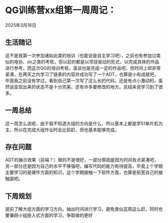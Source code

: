 # QG训练营xx组第一周周记：
2025年3月16日

## 生活随记
这不是我第一次参加诸如此类的培训（也能说是自主学习吧），之前也有参加过类似的电协、dx之类的考核，但以前的都是以项目驱动的形式，以完成具体的作品进行参考，而这次QG的培训考核，虽说也是完成一定的作品吧，但时间上却非常紧凑，在两天之内学习了链表的内容并成功写了一个ADT，也算是小有成就吧，毕竟我之前没有学过，看到自己第一次写了这么长的代码，还是有点小激动的，虽然说呈现出来的状态不是十分完美，还有许多要修改的地方。总结来说学习到了很多。


## 一周总结
这一周怎么说呢，由于我不知道大组的方向是什么，所以基本上都是学51单片机为主，所以在完成大组作业时会比较赶，但也基本能够完成。


## 存在问题
ADT的展示效果（前端？）做的不是很好，一部分原因是因为时间有点紧凑吧，另一部分还是因为自己的水平不够强吧，编写代码的能力有待提高，毕竟上个学期主要学习的是硬件方面的知识，这个学期接触一下软件方面，也算是拓宽自己的接触面吧。


## 下周规划
提前了解大组方面的学习方向，抽出时间进行学习，避免类似这周这么赶，同时也要兼顾小组嵌入式方面的学习，争取做的更好


